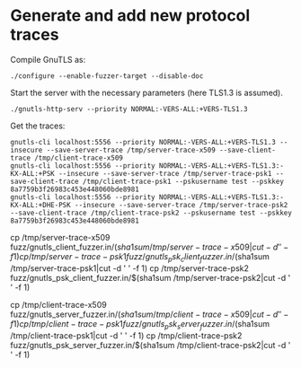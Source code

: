 # Generate and add new protocol traces 

Compile GnuTLS as:
```
./configure --enable-fuzzer-target --disable-doc
```

Start the server with the necessary parameters (here TLS1.3 is assumed).
```
./gnutls-http-serv --priority NORMAL:-VERS-ALL:+VERS-TLS1.3
```

Get the traces:
```
gnutls-cli localhost:5556 --priority NORMAL:-VERS-ALL:+VERS-TLS1.3 --insecure --save-server-trace /tmp/server-trace-x509 --save-client-trace /tmp/client-trace-x509 
gnutls-cli localhost:5556 --priority NORMAL:-VERS-ALL:+VERS-TLS1.3:-KX-ALL:+PSK --insecure --save-server-trace /tmp/server-trace-psk1 --save-client-trace /tmp/client-trace-psk1 --pskusername test --pskkey 8a7759b3f26983c453e448060bde8981
gnutls-cli localhost:5556 --priority NORMAL:-VERS-ALL:+VERS-TLS1.3:-KX-ALL:+DHE-PSK --insecure --save-server-trace /tmp/server-trace-psk2 --save-client-trace /tmp/client-trace-psk2 --pskusername test --pskkey 8a7759b3f26983c453e448060bde8981
```

cp /tmp/server-trace-x509 fuzz/gnutls_client_fuzzer.in/$(sha1sum /tmp/server-trace-x509|cut -d ' ' -f 1)
cp /tmp/server-trace-psk1 fuzz/gnutls_psk_client_fuzzer.in/$(sha1sum /tmp/server-trace-psk1|cut -d ' ' -f 1)
cp /tmp/server-trace-psk2 fuzz/gnutls_psk_client_fuzzer.in/$(sha1sum /tmp/server-trace-psk2|cut -d ' ' -f 1)

cp /tmp/client-trace-x509 fuzz/gnutls_server_fuzzer.in/$(sha1sum /tmp/client-trace-x509|cut -d ' ' -f 1)
cp /tmp/client-trace-psk1 fuzz/gnutls_psk_server_fuzzer.in/$(sha1sum /tmp/client-trace-psk1|cut -d ' ' -f 1)
cp /tmp/client-trace-psk2 fuzz/gnutls_psk_server_fuzzer.in/$(sha1sum /tmp/client-trace-psk2|cut -d ' ' -f 1)

